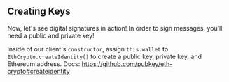 ## Creating Keys

Now, let's see digital signatures in action! In order to sign messages, you’ll need a public and private key! 

Inside of our client's `constructor`, assign `this.wallet` to  `EthCrypto.createIdentity()` to create a public key, private key, and Ethereum address. Docs: https://github.com/pubkey/eth-crypto#createidentity


